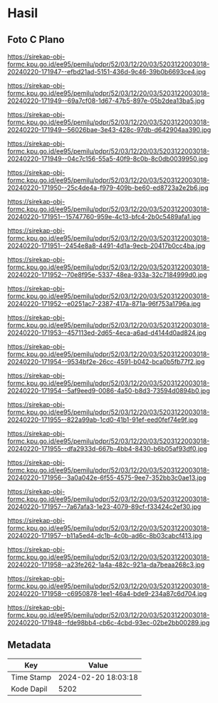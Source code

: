 # Hasil

## Foto C Plano

https://sirekap-obj-formc.kpu.go.id/ee95/pemilu/pdpr/52/03/12/20/03/5203122003018-20240220-171947--efbd21ad-5151-436d-9c46-39b0b6693ce4.jpg

https://sirekap-obj-formc.kpu.go.id/ee95/pemilu/pdpr/52/03/12/20/03/5203122003018-20240220-171949--69a7cf08-1d67-47b5-897e-05b2dea13ba5.jpg

https://sirekap-obj-formc.kpu.go.id/ee95/pemilu/pdpr/52/03/12/20/03/5203122003018-20240220-171949--56026bae-3e43-428c-97db-d642904aa390.jpg

https://sirekap-obj-formc.kpu.go.id/ee95/pemilu/pdpr/52/03/12/20/03/5203122003018-20240220-171949--04c7c156-55a5-40f9-8c0b-8c0db0039950.jpg

https://sirekap-obj-formc.kpu.go.id/ee95/pemilu/pdpr/52/03/12/20/03/5203122003018-20240220-171950--25c4de4a-f979-409b-be60-ed8723a2e2b6.jpg

https://sirekap-obj-formc.kpu.go.id/ee95/pemilu/pdpr/52/03/12/20/03/5203122003018-20240220-171951--15747760-959e-4c13-bfc4-2b0c5489afa1.jpg

https://sirekap-obj-formc.kpu.go.id/ee95/pemilu/pdpr/52/03/12/20/03/5203122003018-20240220-171951--2454e8a8-4491-4d1a-9ecb-20417b0cc4ba.jpg

https://sirekap-obj-formc.kpu.go.id/ee95/pemilu/pdpr/52/03/12/20/03/5203122003018-20240220-171952--70e8f95e-5337-48ea-933a-32c7184999d0.jpg

https://sirekap-obj-formc.kpu.go.id/ee95/pemilu/pdpr/52/03/12/20/03/5203122003018-20240220-171952--e0251ac7-2387-417a-871a-96f753a1796a.jpg

https://sirekap-obj-formc.kpu.go.id/ee95/pemilu/pdpr/52/03/12/20/03/5203122003018-20240220-171953--457113ed-2d65-4eca-a6ad-d4144d0ad824.jpg

https://sirekap-obj-formc.kpu.go.id/ee95/pemilu/pdpr/52/03/12/20/03/5203122003018-20240220-171954--9534bf2e-26cc-4591-b042-bca0b5fb77f2.jpg

https://sirekap-obj-formc.kpu.go.id/ee95/pemilu/pdpr/52/03/12/20/03/5203122003018-20240220-171954--5af9eed9-0086-4a50-b8d3-73594d0894b0.jpg

https://sirekap-obj-formc.kpu.go.id/ee95/pemilu/pdpr/52/03/12/20/03/5203122003018-20240220-171955--822a99ab-1cd0-41b1-91ef-eed0fef74e9f.jpg

https://sirekap-obj-formc.kpu.go.id/ee95/pemilu/pdpr/52/03/12/20/03/5203122003018-20240220-171955--dfa2933d-667b-4bb4-8430-b6b05af93df0.jpg

https://sirekap-obj-formc.kpu.go.id/ee95/pemilu/pdpr/52/03/12/20/03/5203122003018-20240220-171956--3a0a042e-6f55-4575-9ee7-352bb3c0ae13.jpg

https://sirekap-obj-formc.kpu.go.id/ee95/pemilu/pdpr/52/03/12/20/03/5203122003018-20240220-171957--7a67afa3-1e23-4079-89cf-f33424c2ef30.jpg

https://sirekap-obj-formc.kpu.go.id/ee95/pemilu/pdpr/52/03/12/20/03/5203122003018-20240220-171957--b11a5ed4-dc1b-4c0b-ad6c-8b03cabcf413.jpg

https://sirekap-obj-formc.kpu.go.id/ee95/pemilu/pdpr/52/03/12/20/03/5203122003018-20240220-171958--a23fe262-1a4a-482c-921a-da7beaa268c3.jpg

https://sirekap-obj-formc.kpu.go.id/ee95/pemilu/pdpr/52/03/12/20/03/5203122003018-20240220-171958--c6950878-1ee1-46a4-bde9-234a87c6d704.jpg

https://sirekap-obj-formc.kpu.go.id/ee95/pemilu/pdpr/52/03/12/20/03/5203122003018-20240220-171948--fde98bb4-cb6c-4cbd-93ec-02be2bb00289.jpg


## Metadata

| Key        | Value               |
| ---------- | ------------------- |
| Time Stamp | 2024-02-20 18:03:18 |
| Kode Dapil | 5202                |



